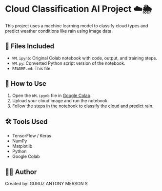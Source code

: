 # Cloud Classification AI Project ☁️🌦️

This project uses a machine learning model to classify cloud types and predict weather conditions like rain using image data.

## 📁 Files Included
- `WM.ipynb`: Original Colab notebook with code, output, and training steps.
- `WM.py`: Converted Python script version of the notebook.
- `README.md`: This file.

## 🚀 How to Use
1. Open the `WM.ipynb` file in [Google Colab](https://colab.research.google.com).
2. Upload your cloud image and run the notebook.
3. Follow the steps in the notebook to classify the cloud and predict rain.

## 🛠️ Tools Used
- TensorFlow / Keras
- NumPy
- Matplotlib
- Python
- Google Colab

## 👨‍💻 Author
Created by: GURUZ ANTONY MERSON S 
